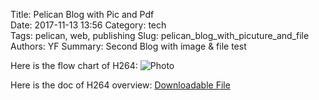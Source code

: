Title: Pelican Blog with Pic and Pdf  
Date: 2017-11-13 13:56 
Category: tech  
Tags: pelican, web, publishing
Slug: pelican_blog_with_picuture_and_file
Authors: YF 
Summary: Second Blog with image & file test

Here is the flow chart of H264:
![Photo]({attach}/blog/blog_11_13_2017_2/h264_flow.png)

Here is the doc of H264 overview:
[Downloadable File]({attach}/blog/blog_11_13_2017_2/h264overview.pdf)

